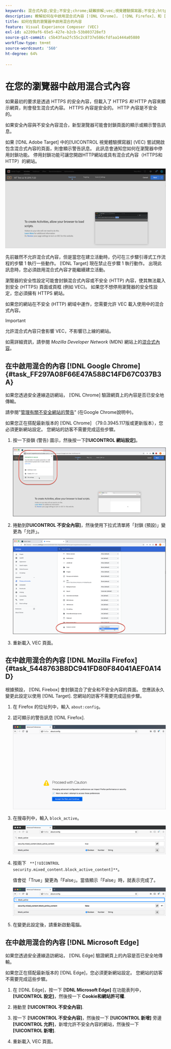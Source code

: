 ```yaml
---
keywords: 混合式內容;安全;不安全;chrome;疑難排解;vec;視覺體驗撰寫器;不安全;http;https;firefox;internet explorer
description: 瞭解如何在中啟用混合式內容 [!DNL Chrome]， [!DNL Firefox]、和 [!DNL Edge].
title: 如何在我的瀏覽器中啟用混合的內容
feature: Visual Experience Composer (VEC)
exl-id: a2209af6-65e5-427e-b2cb-53b803728ef3
source-git-commit: c5b43faa2fc55c2c8737e586cfdfaa1444a05880
workflow-type: tm+mt
source-wordcount: '560'
ht-degree: 64%

---
```


# 在您的瀏覽器中啟用混合式內容

如果最初的要求是透過 HTTPS 的安全內容，但載入了 HTTPS *和* HTTP 內容來顯示網頁，則會發生混合式內容。 HTTPS 內容是安全的。 HTTP 內容是不安全的。

如果安全內容與不安全內容混合，新型瀏覽器可能會封鎖頁面的顯示或顯示警告訊息。

如果 [!DNL Adobe Target] 中的[!UICONTROL 視覺體驗撰寫器] (VEC) 嘗試開啟包含混合式內容的頁面，則會顯示警告訊息。 此訊息會通知您如何在瀏覽器中停用封鎖功能。 停用封鎖功能可讓您開啟HTTP網站或具有混合式內容（HTTPS和HTTP）的網站。

![混合式內容警告](/help/main/c-experiences/c-visual-experience-composer/r-troubleshoot-composer/assets/mixed_content_warning.png)

先前雖然不允許混合式內容，但是當您在建立活動時，仍可在三步驟引導式工作流程的步驟 1 執行一些動作。 [!DNL Target] 現在禁止在步驟 1 執行動作。 出現此訊息時，您必須啟用混合式內容才能繼續建立活動。

瀏覽器的安全性設定可能會封鎖混合式內容或不安全 (HTTP) 內容，使其無法載入到安全 (HTTPS) 頁面或頁框 (例如 VEC)。 如果您不想停用瀏覽器的安全性設定，您必須擁有 HTTPS 網站。

如果您的網站在不安全 (HTTP) 網域中運作，您需要允許 VEC 載入使用中的混合式內容。

>[!IMPORTANT]
>
>允許混合式內容只會影響 VEC，不影響已上線的網站。

如需詳細資訊，請參閱 *Mozilla Developer Network* (MDN) 網站上的[混合式內容](https://developer.mozilla.org/en-US/docs/Web/Security/Mixed_content)。

## 在中啟用混合的內容 [!DNL Google Chrome] {#task_FF297A08F66E47A588C14FD67C037B3A}

如果您透過安全連線造訪網站， [!DNL Chrome] 驗證網頁上的內容是否已安全地傳輸。

請參閱&quot;[管理有關不安全網站的警告](https://support.google.com/chrome/answer/99020?hl=en)&quot; (在Google Chrome說明中)。

如果您正在搭配最新版本的 [!DNL Chrome] （79.0.3945.117版或更新版本），您必須更新網站設定。 您網站的訪客不需要完成這些步驟。

1. 按一下掛鎖 (警告) 圖示，然後按一下&#x200B;**[!UICONTROL 網站設定]**。

   ![網站設定](/help/main/c-experiences/c-visual-experience-composer/r-troubleshoot-composer/assets/site-settings.png)

1. 捲動到&#x200B;**[!UICONTROL 不安全內容]**，然後使用下拉式清單將「封鎖 (預設)」變更為「允許」。

   ![不安全內容](/help/main/c-experiences/c-visual-experience-composer/r-troubleshoot-composer/assets/insecure-content.png)

1. 重新載入 VEC 頁面。

## 在中啟用混合的內容 [!DNL Mozilla Firefox] {#task_5448763B8DC941FD80F84041AEF0A14D}

根據預設， [!DNL Firebox] 會封鎖混合了安全和不安全內容的頁面。 您應該永久變更此設定以使用 [!DNL Target]. 您網站的訪客不需要完成這些步驟。

1. 在 Firefox 的位址列中，輸入 `about:config`。
1. 認可顯示的警告訊息 [!DNL Firefox].

   ![Firefox 警告](/help/main/c-experiences/c-visual-experience-composer/r-troubleshoot-composer/assets/firefox.png)

1. 在搜尋列中，輸入 `block_active`。

   ![Firefox block_active 設定](/help/main/c-experiences/c-visual-experience-composer/r-troubleshoot-composer/assets/firefox3.png)

1. 按兩下 ` **[!UICONTROL security.mixed_content.block_active_content]**`。

   值會從「True」變更為「False」。當值顯示「False」時，就表示完成了。

   ![Firefox 安全性](/help/main/c-experiences/c-visual-experience-composer/r-troubleshoot-composer/assets/firefox2.png)

1. 在變更此設定後，請重新啟動電腦。

## 在中啟用混合的內容 [!DNL Microsoft Edge]

如果您透過安全連線造訪網站， [!DNL Edge] 驗證網頁上的內容是否已安全地傳輸。

如果您正在搭配最新版本的 [!DNL Edge]，您必須更新網站設定。 您網站的訪客不需要完成這些步驟。

1. 在 [!DNL Edge]，按一下 **[!DNL Microsoft Edge]** 在功能表列中， **[!UICONTROL 設定]**，然後按一下 **Cookie和網站許可權**.

1. 捲動至 **[!UICONTROL 不安全內容]**.

1. 按一下 **[!UICONTROL 不安全內容]**，然後按一下 **[!UICONTROL 新增]** 旁邊 **[!UICONTROL 允許]**，新增允許不安全內容的網站，然後按一下 **[!UICONTROL 新增]**.

1. 重新載入 VEC 頁面。

